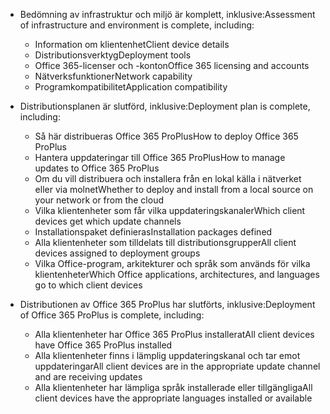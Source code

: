 - <span data-ttu-id="7fd7e-101">Bedömning av infrastruktur och miljö är komplett, inklusive:</span><span class="sxs-lookup"><span data-stu-id="7fd7e-101">Assessment of infrastructure and environment is complete, including:</span></span>

    - <span data-ttu-id="7fd7e-102">Information om klientenhet</span><span class="sxs-lookup"><span data-stu-id="7fd7e-102">Client device details</span></span>
    - <span data-ttu-id="7fd7e-103">Distributionsverktyg</span><span class="sxs-lookup"><span data-stu-id="7fd7e-103">Deployment tools</span></span>
    - <span data-ttu-id="7fd7e-104">Office 365-licenser och -konton</span><span class="sxs-lookup"><span data-stu-id="7fd7e-104">Office 365 licensing and accounts</span></span>
    - <span data-ttu-id="7fd7e-105">Nätverksfunktioner</span><span class="sxs-lookup"><span data-stu-id="7fd7e-105">Network capability</span></span>
    - <span data-ttu-id="7fd7e-106">Programkompatibilitet</span><span class="sxs-lookup"><span data-stu-id="7fd7e-106">Application compatibility</span></span>

- <span data-ttu-id="7fd7e-107">Distributionsplanen är slutförd, inklusive:</span><span class="sxs-lookup"><span data-stu-id="7fd7e-107">Deployment plan is complete, including:</span></span>

    - <span data-ttu-id="7fd7e-108">Så här distribueras Office 365 ProPlus</span><span class="sxs-lookup"><span data-stu-id="7fd7e-108">How to deploy Office 365 ProPlus</span></span>
    - <span data-ttu-id="7fd7e-109">Hantera uppdateringar till Office 365 ProPlus</span><span class="sxs-lookup"><span data-stu-id="7fd7e-109">How to manage updates to Office 365 ProPlus</span></span>
    - <span data-ttu-id="7fd7e-110">Om du vill distribuera och installera från en lokal källa i nätverket eller via molnet</span><span class="sxs-lookup"><span data-stu-id="7fd7e-110">Whether to deploy and install from a local source on your network or from the cloud</span></span>
    - <span data-ttu-id="7fd7e-111">Vilka klientenheter som får vilka uppdateringskanaler</span><span class="sxs-lookup"><span data-stu-id="7fd7e-111">Which client devices get which update channels</span></span>
    - <span data-ttu-id="7fd7e-112">Installationspaket definieras</span><span class="sxs-lookup"><span data-stu-id="7fd7e-112">Installation packages defined</span></span>
    - <span data-ttu-id="7fd7e-113">Alla klientenheter som tilldelats till distributionsgrupper</span><span class="sxs-lookup"><span data-stu-id="7fd7e-113">All client devices assigned to deployment groups</span></span>
    - <span data-ttu-id="7fd7e-114">Vilka Office-program, arkitekturer och språk som används för vilka klientenheter</span><span class="sxs-lookup"><span data-stu-id="7fd7e-114">Which Office applications, architectures, and languages go to which client devices</span></span>

- <span data-ttu-id="7fd7e-115">Distributionen av Office 365 ProPlus har slutförts, inklusive:</span><span class="sxs-lookup"><span data-stu-id="7fd7e-115">Deployment of Office 365 ProPlus is complete, including:</span></span>

    - <span data-ttu-id="7fd7e-116">Alla klientenheter har Office 365 ProPlus installerat</span><span class="sxs-lookup"><span data-stu-id="7fd7e-116">All client devices have Office 365 ProPlus installed</span></span>
    - <span data-ttu-id="7fd7e-117">Alla klientenheter finns i lämplig uppdateringskanal och tar emot uppdateringar</span><span class="sxs-lookup"><span data-stu-id="7fd7e-117">All client devices are in the appropriate update channel and are receiving updates</span></span>
    - <span data-ttu-id="7fd7e-118">Alla klientenheter har lämpliga språk installerade eller tillgängliga</span><span class="sxs-lookup"><span data-stu-id="7fd7e-118">All client devices have the appropriate languages installed or available</span></span>
